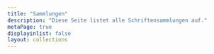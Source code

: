 ```yaml
---
title: "Sammlungen"
description: "Diese Seite listet alle Schriftensammlungen auf."
metaPage: true
displayinlist: false
layout: collections
---
```

